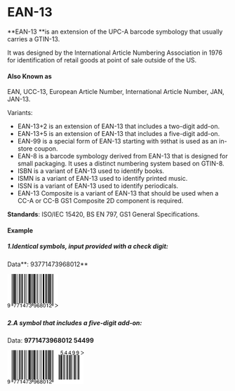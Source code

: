# EAN-13

**EAN-13 **is an extension of the UPC-A barcode symbology that usually carries a GTIN-13.

It was designed by the International Article Numbering Association in 1976 for identification of retail goods at point of sale outside of the US.

#### **Also Known as**

EAN, UCC-13, European Article Number, International Article Number, JAN, JAN-13.

Variants:

* EAN-13+2 is an extension of EAN-13 that includes a two-digit add-on.
* EAN-13+5 is an extension of EAN-13 that includes a five-digit add-on.
* EAN-99 is a special form of EAN-13 starting with `99`that is used as an in-store coupon.
* EAN-8 is a barcode symbology derived from EAN-13 that is designed for small packaging. It uses a distinct numbering system based on GTIN-8.
* ISBN is a variant of EAN-13 used to identify books.
* ISMN
  is a variant of EAN-13 used to identify printed music.
* ISSN is a variant of EAN-13 used to identify periodicals.
* EAN-13 Composite is a variant of EAN-13 that should be used when a CC-A or CC-B GS1 Composite 2D component is required.

**Standards**: ISO/IEC 15420, BS EN 797, GS1 General Specifications.

#### Example

##### 1.Identical symbols, input provided with a check digit:

Data**: 93771473968012**

![](/assets/ean13-1.png)

##### 

##### 2.A symbol that includes a five-digit add-on:

Data: **9771473968012 54499**

![](/assets/ean13-2.png)

